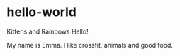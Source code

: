 # hello-world
Kittens and Rainbows
Hello!

My name is Emma. I like crossfit, animals and good food. 
